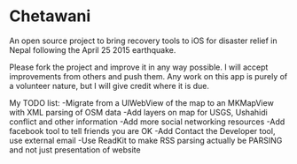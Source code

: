 # Chetawani
An open source project to bring recovery tools to iOS for disaster relief in Nepal following the April 25 2015 earthquake.

Please fork the project and improve it in any way possible.  I will accept improvements from others and push them.  Any work on this app
is purely of a volunteer nature, but I will give credit where it is due.

My TODO list:
-Migrate from a UIWebView of the map to an MKMapView with XML parsing of OSM data
-Add layers on map for USGS, Ushahidi conflict and other information
-Add more social networking resources
  -Add facebook tool to tell friends you are OK
  -Add Contact the Developer tool, use external email 
-Use ReadKit to make RSS parsing actually be PARSING and not just presentation of website


